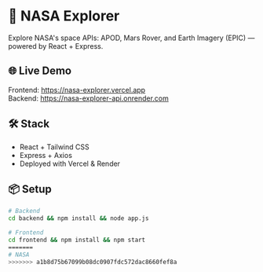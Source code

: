# 🚀 NASA Explorer

Explore NASA's space APIs: APOD, Mars Rover, and Earth Imagery (EPIC) — powered by React + Express.

## 🌐 Live Demo
Frontend: https://nasa-explorer.vercel.app  
Backend: https://nasa-explorer-api.onrender.com

## 🛠️ Stack
- React + Tailwind CSS
- Express + Axios
- Deployed with Vercel & Render

## 📦 Setup
```bash
# Backend
cd backend && npm install && node app.js

# Frontend
cd frontend && npm install && npm start
=======
# NASA
>>>>>>> a1b8d75b67099b08dc0907fdc572dac8660fef8a
